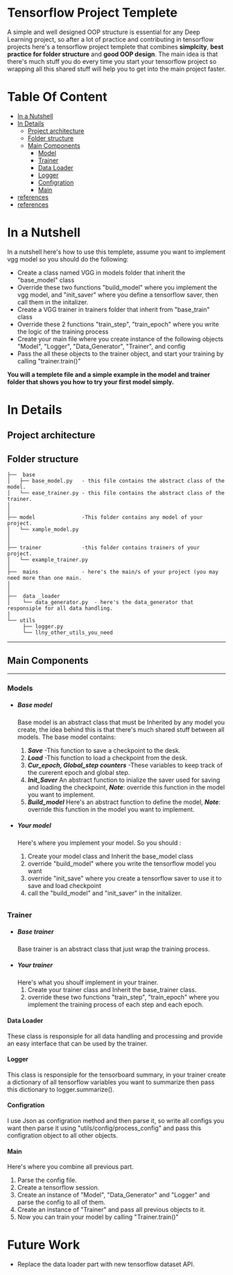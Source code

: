 # Tensorflow Project Templete
A simple and well designed OOP structure is essential for any Deep Learning project, so after a lot of practice and contributing in tensorflow projects here's a tensorflow project templete that combines   **simplcity**, **best practice for folder structure** and **good OOP design**.
The main idea is that there's much stuff you do every time you start your tensorflow project so wrapping all this shared stuff will help you to get into the main project faster.

# Table Of Content

-  [In a Nutshell](https://github.com/Mrgemy95/Tensorflow-Project-Templete#project-architecture)
-  [In Details](https://github.com/Mrgemy95/Tensorflow-Project-Templete#project-architecture)
    -  [Project architecture](https://github.com/Mrgemy95/Tensorflow-Project-Templete#project-architecture)
    -  [Folder structure](https://github.com/Mrgemy95/Tensorflow-Project-Templete#folder-structure)
    -  [ Main Components](https://github.com/Mrgemy95/Tensorflow-Project-Templete#main-components)
        -  [Model](https://github.com/Mrgemy95/Tensorflow-Project-Templete#model)
        -  [Trainer](https://github.com/Mrgemy95/Tensorflow-Project-Templete#ptrainer)
        -  [Data Loader](https://github.com/Mrgemy95/Tensorflow-Project-Templete#data-loader)
        -  [Logger](https://github.com/Mrgemy95/Tensorflow-Project-Templete#logger)
        -  [Configration](https://github.com/Mrgemy95/Tensorflow-Project-Templete#logger)
        -  [Main](https://github.com/Mrgemy95/Tensorflow-Project-Templete#logger)
 -  [references](https://github.com/Mrgemy95/Tensorflow-Project-Templete#references)
 -  [references](https://github.com/Mrgemy95/Tensorflow-Project-Templete#references)

# In a Nutshell
In a nutshell here's how to use this templete, assume you want to implement vgg model so you should do the following:
- Create a class named VGG in models folder that inherit the "base_model" class
- Override these two functions "build_model" where you implement the vgg model, and "init_saver" where you define a tensorflow saver, then call them in the initalizer.
- Create a VGG trainer in trainers folder that inherit from "base_train" class
- Override these 2 functions "train_step", "train_epoch" where you write the logic of the training process
- Create your main file where you create instance of the following objects "Model", "Logger", "Data_Generator", "Trainer", and config
- Pass the all these objects to the trainer object, and start your training by calling "trainer.train()" 

**You will a templete file and a simple example in the model and trainer folder that shows you how to try your first model simply.** 


# In Details

Project architecture 
--------------


Folder structure
--------------

```
├──  base
│   ├── base_model.py   - this file contains the abstract class of the model.
│   └── ease_trainer.py - this file contains the abstract class of the trainer.
│
│
├── model               -This folder contains any model of your project.
│   └── xample_model.py
│
│
├── trainer             -this folder contains trainers of your project.
│   └── example_trainer.py
│   
├──  mains              - here's the main/s of your project (you may need more than one main.
│                         
│  
├──  data _loader  
│    └── data_generator.py  - here's the data_generator that responsiple for all data handling.
│ 
└── utils
     ├── logger.py
     └── llny_other_utils_you_need

```

--------------
## Main Components
--------------
### Models

- ##### **Base model**
    
    Base model is an abstract class that must be Inherited by any model you create, the idea behind this is that there's much shared stuff between all models.
    The base model contains:
    1. ***Save*** -This function to save a checkpoint to the desk. 
    2. ***Load*** -This function to load a checkpoint from the desk.
    3. ***Cur_epoch, Global_step counters*** -These variables to keep track of the curerent epoch and global step.
    4. ***Init_Saver*** An abstract function to inialize the saver used for saving and loading the checkpoint, ***Note***: override this function in the model you want to implement.
    5. ***Build_model*** Here's an abstract function to define the model, ***Note***: override this function in the model you want to implement.
- ##### **Your model**
    Here's where you implement your model.
    So you should :
    1. Create your model class and Inherit the base_model class
    2. override "build_model" where you write the tensorflow model you want
    3. override "init_save" where you create a tensorflow saver to use it to save and load checkpoint
    4. call the "build_model" and "init_saver" in the initalizer.
######
### Trainer
- ##### **Base trainer**
    Base trainer is an abstract class that just wrap the training process.
- ##### **Your trainer**
     Here's what you shoulf implement in your trainer.
    1. Create your trainer class and Inherit the base_trainer class.
    2. override these two functions "train_step", "train_epoch" where you implement the training process of each step and each epoch.
#### Data Loader
These class is responsiple for all data handling and processing and provide an easy interface that can be used by the trainer.
#### Logger
This class is responsiple for the tensorboard summary, in your trainer create a dictionary of all tensorflow variables you want to summarize then pass this dictionary to logger.summarize().
#### Configration
I use Json as configration method and then parse it, so write all configs you want then parse it using "utils/config/process_config" and pass this configration object to all other objects.
#### Main
Here's where you combine all previous part.
1. Parse the config file.
2. Create a tensorflow session.
2. Create an instance of "Model", "Data_Generator" and "Logger" and parse the config to all of them.
3. Create an instance of "Trainer" and pass all previous objects to it.
4. Now you can train your model by calling "Trainer.train()"


# Future Work
- Replace the data loader part with new tensorflow dataset API.

